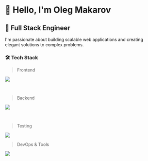 # 👋 Hello, I'm Oleg Makarov

## 🚀 Full Stack Engineer

I'm passionate about building scalable web applications and creating elegant solutions to complex problems.

### 🛠️ Tech Stack

> Frontend
<p align="left">
  <a href="https://skillicons.dev">
    <img src="https://skillicons.dev/icons?i=react,ts,vite,webpack,materialui,styledcomponents,tailwind,figma" />
  </a>
</p>

<br>

> Backend
<p align="left">
  <a href="https://skillicons.dev">
    <img src="https://skillicons.dev/icons?i=php,symfony,postgresql,sentry,redis,rabbitmq,elasticsearch" />
  </a>
</p>

<br>

> Testing
<p align="left">
  <a href="https://skillicons.dev">
    <img src="https://skillicons.dev/icons?i=jest,vitest,cypress" />
  </a>
</p>

> DevOps & Tools
<p align="left">
  <a href="https://skillicons.dev">
    <img src="https://skillicons.dev/icons?i=docker,github,gitlab," />
  </a>
</p>